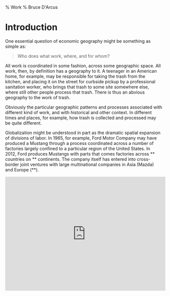 % Work
% Bruce D'Arcus

# Introduction

One essential question of economic geography might be something as simple as:

> Who does what work, where, and for whom?

All work is coordinated in some fashion, across some geographic space. All work, then, by 
definition has a geography to it. A teenager in an American home, for example, may be responsible for taking 
the trash from the kitchen, and placing it on the street for curbside pickup by a professional sanitation 
worker, who brings that trash to some site somewhere else, where still other people process that trash. There 
is thus an abvious geography to the work of trash.

Obviously the particular geographic patterns and processes associated with different kind of work, and with 
historical and other context. In different times and places, for example, how trash is collected and processed 
may be quite different.

Globalization might be understood in part as the dramatic spatial expansion of divisions of labor. In 1965, for example, 
Ford Motor Company may have produced a Mustang through a process coordinated across a number of factories largely 
confined to a particular region of the United States. In 2012, Ford produces Mustangs with parts that comes factories 
across ** countries on ** continents. The company itself has entered into cross-border joint ventures with large 
multinational companies in Asia (Mazda) and Europe (**).

<iframe frameborder="0" width="514" height="366" type="text/html" src="http://www.pbs.org/wgbh/pages/frontline/v/?id=frow03n2d45qabf&w=514&h=366"></iframe>

